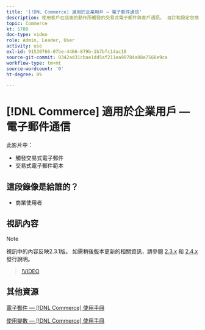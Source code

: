 ```yaml
---
title: '[!DNL Commerce] 適用於企業用戶 — 電子郵件通信'
description: 使用客戶在店面的動作所觸發的交易式電子郵件與客戶通訊。 自訂和設定您商店的電子郵件範本。
topic: Commerce
kt: 5780
doc-type: video
role: Admin, Leader, User
activity: use
exl-id: 91530766-07be-4466-879b-1b7bfc14ac10
source-git-commit: 0342ad31cbae1dd5af211ea90784a08e7568e9ca
workflow-type: tm+mt
source-wordcount: '0'
ht-degree: 0%

---
```


# [!DNL Commerce] 適用於企業用戶 — 電子郵件通信

此影片中：

- 觸發交易式電子郵件
- 交易式電子郵件範本

## 這段錄像是給誰的？

- 商業使用者

## 視訊內容

>[!NOTE]
>
>視訊中的內容反映2.3.1版。 如需稍後版本更新的相關資訊，請參閱 [ 2.3.x](https://devdocs.magento.com/guides/v2.3/release-notes/bk-release-notes.html) 和 [2.4.x](https://devdocs.magento.com/guides/v2.4/release-notes/bk-release-notes.html) 發行說明。

>[!VIDEO](https://video.tv.adobe.com/v/36190?quality=12&learn=on)

## 其他資源

[電子郵件 —  [!DNL Commerce] 使用手冊](https://docs.magento.com/user-guide/marketing/email-templates.html)

[使用變數 —  [!DNL Commerce] 使用手冊](https://docs.magento.com/user-guide/marketing/variables.html)
